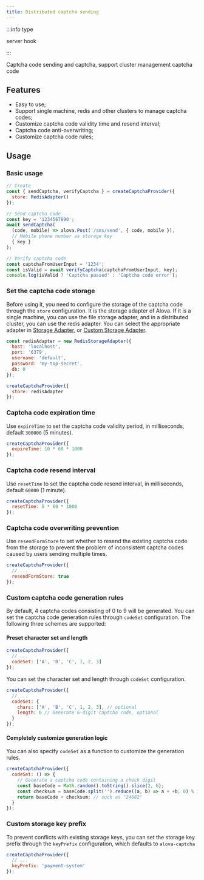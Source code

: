 ```yaml
---
title: Distributed captcha sending
---
```


:::info type

server hook

:::

Captcha code sending and captcha, support cluster management captcha code

## Features

- Easy to use;
- Support single machine, redis and other clusters to manage captcha codes;
- Customize captcha code validity time and resend interval;
- Captcha code anti-overwriting;
- Customize captcha code rules;

## Usage

### Basic usage

```javascript
// Create
const { sendCaptcha, verifyCaptcha } = createCaptchaProvider({
  store: RedisAdapter()
});

// Send captcha code
const key = '1234567890';
await sendCaptcha(
  (code, mobile) => alova.Post('/sms/send', { code, mobile }),
  // Mobile phone number as storage key
  { key }
);

// Verify captcha code
const captchaFromUserInput = '1234';
const isValid = await verifyCaptcha(captchaFromUserInput, key);
console.log(isValid ? 'Captcha passed' : 'Captcha code error');
```

### Set the captcha code storage

Before using it, you need to configure the storage of the captcha code through the `store` configuration. It is the storage adapter of Alova. If it is a single machine, you can use the file storage adapter, and in a distributed cluster, you can use the redis adapter. You can select the appropriate adapter in [Storage Adapter](/resource/storage-adapter), or [Custom Storage Adapter](/tutorial/advanced/custom/storage-adapter).

```javascript
const redisAdapter = new RedisStorageAdapter({
  host: 'localhost',
  port: '6379',
  username: 'default',
  password: 'my-top-secret',
  db: 0
});

createCaptchaProvider({
  store: redisAdapter
});
```

### Captcha code expiration time

Use `expireTime` to set the captcha code validity period, in milliseconds, default `300000` (5 minutes).

```javascript
createCaptchaProvider({
  expireTime: 10 * 60 * 1000
});
```

### Captcha code resend interval

Use `resetTime` to set the captcha code resend interval, in milliseconds, default `60000` (1 minute).

```javascript
createCaptchaProvider({
  resetTime: 5 * 60 * 1000
});
```

### Captcha code overwriting prevention

Use `resendFormStore` to set whether to resend the existing captcha code from the storage to prevent the problem of inconsistent captcha codes caused by users sending multiple times.

```javascript
createCaptchaProvider({
  // ...
  resendFormStore: true
});
```

### Custom captcha code generation rules

By default, 4 captcha codes consisting of 0 to 9 will be generated. You can set the captcha code generation rules through `codeSet` configuration. The following three schemes are supported:

#### Preset character set and length

```javascript
createCaptchaProvider({
  // ...
  codeSet: ['A', 'B', 'C', 1, 2, 3]
});
```

You can set the character set and length through `codeSet` configuration.

```javascript
createCaptchaProvider({
  // ...
  codeSet: {
    chars: ['A', 'B', 'C', 1, 2, 3], // optional
    length: 6 // Generate 6-digit captcha code, optional
  }
});
```

#### Completely customize generation logic

You can also specify `codeSet` as a function to customize the generation rules.

```javascript
createCaptchaProvider({
  codeSet: () => {
    // Generate a captcha code containing a check digit
    const baseCode = Math.random().toString().slice(2, 6);
    const checksum = baseCode.split('').reduce((a, b) => a + +b, 0) % 10;
    return baseCode + checksum; // such as "24682"
  }
});
```

### Custom storage key prefix

To prevent conflicts with existing storage keys, you can set the storage key prefix through the `keyPrefix` configuration, which defaults to `alova-captcha`

```javascript
createCaptchaProvider({
  // ...
  keyPrefix: 'payment-system'
});
```
